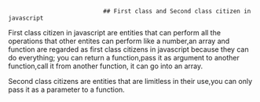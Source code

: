                                ## First class and Second class citizen in javascript  

First class citizen in javascript are entities that can perform all the operations that other entites can perform like a number,an array and function are regarded as first class citizens in javascript because they can do everything; you can return a function,pass it as argument to another function,call it from another function, it can go into an array.

  Second class citizens are entities that are limitless in their use,you can only pass it as a parameter to a function.